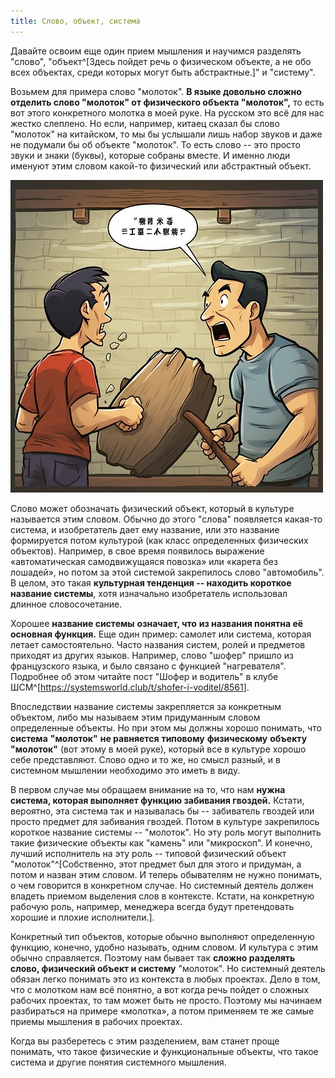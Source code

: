 ```yaml
---
title: Слово, объект, система
---
```


Давайте освоим еще один прием мышления и научимся разделять "слово",
"объект^[Здесь пойдет речь о физическом объекте, а не
обо всех объектах, среди которых могут быть
абстрактные.]" и "систему".

Возьмем для примера слово "молоток". **В языке довольно сложно отделить
слово "молоток" от физического объекта "молоток",** то есть вот этого
конкретного молотка в моей руке. На русском это всё для нас жестко
слеплено. Но если, например, китаец сказал бы слово "молоток" на
китайском, то мы бы услышали лишь набор звуков и даже не подумали бы об
объекте "молоток". То есть слово -- это просто звуки и знаки (буквы),
которые собраны вместе. И именно люди именуют этим словом какой-то
физический или абстрактный объект.


![](06-word-object-system-6.jpeg)


Слово может обозначать физический объект, который в культуре называется
этим словом. Обычно до этого "слова" появляется какая-то система, и
изобретатель дает ему название, или это название формируется потом
культурой (как класс определенных физических объектов). Например, в свое
время появилось выражение «автоматическая самодвижущаяся повозка» или
«карета без лошадей», но потом за этой системой закрепилось слово
"автомобиль". В целом, это такая **культурная тенденция -- находить
короткое название системы**, хотя изначально изобретатель использовал
длинное словосочетание.

Хорошее **название системы** **означает, что** **из названия понятна её
основная функция.** Еще один пример: самолет или система, которая летает
самостоятельно. Часто названия систем, ролей и предметов приходят из
других языков. Например, слово "шофер" пришло из французского языка, и
было связано с функцией "нагревателя". Подробнее об этом читайте пост
"Шофер и водитель" в клубе
ШСМ^[<https://systemsworld.club/t/shofer-i-voditel/8561>].

Впоследствии название системы закрепляется за конкретным объектом, либо
мы называем этим придуманным словом определенные объекты. Но при этом мы
должны хорошо понимать, что **система** **"молоток"** **не равняется**
**типовому** **физическому** **объекту** **"молоток"** (вот этому в моей
руке), который все в культуре хорошо себе представляют. Слово одно и то
же, но смысл разный, и в системном мышлении необходимо это иметь в виду.

В первом случае мы обращаем внимание на то, что нам **нужна система,
которая выполняет функцию забивания гвоздей.** Кстати, вероятно, эта
система так и называлась бы -- забиватель гвоздей или просто предмет для
забивания гвоздей. Потом в культуре закрепилось короткое название
системы -- "молоток". Но эту роль могут выполнить такие физические
объекты как "камень" или "микроскоп". И конечно, лучший исполнитель на
эту роль -- типовой физический объект
"молоток"^[Собственно, этот предмет был для этого и
придуман, а потом и назван этим словом. И теперь обывателям не нужно
понимать, о чем говорится в конкретном случае. Но системный деятель
должен владеть приемом выделения слов в контексте. Кстати, на конкретную
рабочую роль, например, менеджера всегда будут претендовать хорошие и
плохие исполнители.].

Конкретный тип объектов, которые обычно выполняют определенную функцию,
конечно, удобно называть, одним словом. И культура с этим обычно
справляется. Поэтому нам бывает так **сложно разделять** **слово,
физический объект и систему** "молоток". Но системный деятель обязан
легко понимать это из контекста в любых проектах. Дело в том, что с
молотком нам всё понятно, а вот когда речь пойдет о сложных рабочих
проектах, то там может быть не просто. Поэтому мы начинаем разбираться
на примере «молотка», а потом применяем те же самые приемы мышления в
рабочих проектах.

Когда вы разберетесь с этим разделением, вам станет проще понимать, что
такое физические и функциональные объекты, что такое система и другие
понятия системного мышления.
